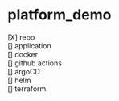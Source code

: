 # platform_demo
[X] repo  
[] application  
[] docker  
[] github actions  
[] argoCD  
[] helm  
[] terraform
